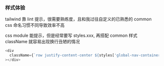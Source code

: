 ### 样式体验

tailwind 靠 lint 提示，很需要熟练度，且和我过往自定义的已熟悉的 common css 命名习惯不同导致效率不高

css module 能提示，但是经常要写 styles.xxx, 再搭配 common 样式 className 就容易出现换行丑陋的情况

```js
<div
  className={`row justify-content-center ${styles['global-nav-container']}`}
></div>
```
